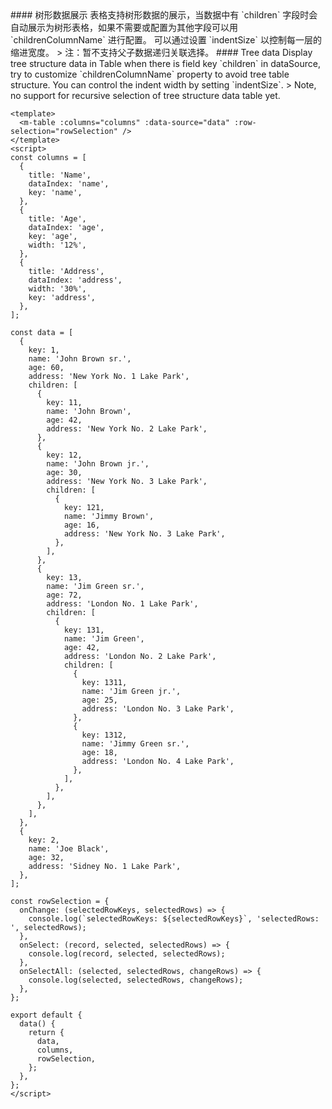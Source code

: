 <cn>
#### 树形数据展示
表格支持树形数据的展示，当数据中有 `children` 字段时会自动展示为树形表格，如果不需要或配置为其他字段可以用 `childrenColumnName` 进行配置。
可以通过设置 `indentSize` 以控制每一层的缩进宽度。
> 注：暂不支持父子数据递归关联选择。
</cn>

<us>
#### Tree data
Display tree structure data in Table when there is field key `children` in dataSource, try to customize `childrenColumnName` property to avoid tree table structure.
You can control the indent width by setting `indentSize`.
> Note, no support for recursive selection of tree structure data table yet.
</us>

```vue
<template>
  <m-table :columns="columns" :data-source="data" :row-selection="rowSelection" />
</template>
<script>
const columns = [
  {
    title: 'Name',
    dataIndex: 'name',
    key: 'name',
  },
  {
    title: 'Age',
    dataIndex: 'age',
    key: 'age',
    width: '12%',
  },
  {
    title: 'Address',
    dataIndex: 'address',
    width: '30%',
    key: 'address',
  },
];

const data = [
  {
    key: 1,
    name: 'John Brown sr.',
    age: 60,
    address: 'New York No. 1 Lake Park',
    children: [
      {
        key: 11,
        name: 'John Brown',
        age: 42,
        address: 'New York No. 2 Lake Park',
      },
      {
        key: 12,
        name: 'John Brown jr.',
        age: 30,
        address: 'New York No. 3 Lake Park',
        children: [
          {
            key: 121,
            name: 'Jimmy Brown',
            age: 16,
            address: 'New York No. 3 Lake Park',
          },
        ],
      },
      {
        key: 13,
        name: 'Jim Green sr.',
        age: 72,
        address: 'London No. 1 Lake Park',
        children: [
          {
            key: 131,
            name: 'Jim Green',
            age: 42,
            address: 'London No. 2 Lake Park',
            children: [
              {
                key: 1311,
                name: 'Jim Green jr.',
                age: 25,
                address: 'London No. 3 Lake Park',
              },
              {
                key: 1312,
                name: 'Jimmy Green sr.',
                age: 18,
                address: 'London No. 4 Lake Park',
              },
            ],
          },
        ],
      },
    ],
  },
  {
    key: 2,
    name: 'Joe Black',
    age: 32,
    address: 'Sidney No. 1 Lake Park',
  },
];

const rowSelection = {
  onChange: (selectedRowKeys, selectedRows) => {
    console.log(`selectedRowKeys: ${selectedRowKeys}`, 'selectedRows: ', selectedRows);
  },
  onSelect: (record, selected, selectedRows) => {
    console.log(record, selected, selectedRows);
  },
  onSelectAll: (selected, selectedRows, changeRows) => {
    console.log(selected, selectedRows, changeRows);
  },
};

export default {
  data() {
    return {
      data,
      columns,
      rowSelection,
    };
  },
};
</script>
```
